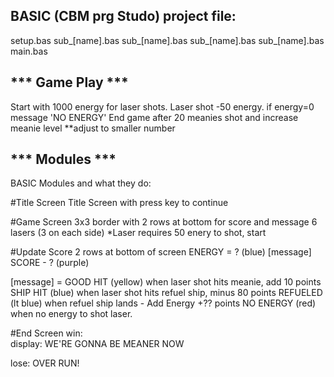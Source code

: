 
## BASIC (CBM prg Studo) project file:
setup.bas
sub_[name].bas
sub_[name].bas
sub_[name].bas
sub_[name].bas
main.bas



## *** Game Play ***
Start with 1000 energy for laser shots.
Laser shot -50 energy.
if energy=0 message 'NO ENERGY'
End game after 20 meanies shot and increase meanie level
**adjust to smaller number 


## *** Modules ***
BASIC Modules and what they do:

#Title Screen
Title Screen with press key to continue

#Game Screen
3x3 border with 2 rows at bottom for score and message
6 lasers (3 on each side)
*Laser requires 50 enery to shot, start

#Update Score
2 rows at bottom of screen
 ENERGY = ? (blue)      [message]
 SCORE - ?  (purple)

[message] = 
GOOD HIT (yellow)   when laser shot hits meanie, add 10 points
SHIP HIT (blue)     when laser shot hits refuel ship, minus 80 points
REFUELED (lt blue)  when refuel ship lands - Add Energy +?? points
NO ENERGY (red)     when no energy to shot laser.

#End Screen
win:  
display:
WE'RE
GONNA
BE MEANER
NOW

lose:
OVER RUN!




